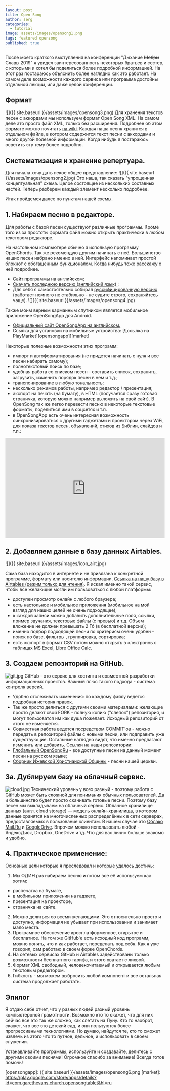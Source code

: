 ```yaml
---
layout: post
title: Open Song
author: serg
categories:
  - tutorial
image: assets/images/opensong1.png
tags: featured opensong
published: true
---
```




После моего краткого выступления на конференции "Дыхание ~~Шобры~~ Славы 2019" я увидел заинтересованность некоторых братьев и сестер, с которыми и хотел бы поделиться более подробной информацией. На этот раз постараюсь объяснить более наглядно как это работает. 
На самом деле возможности каждого сервиса или программа достойны отдельной лекции, или даже целой конференции.
 
## Формат
![]({{ site.baseurl }}/assets/images/opensong3.png)
Для хранения текстов песен с аккордами мы используем формат Open Song XML. На самом деле это просто файл XML, только без расширения. Подробнее об этом формате можно почитать [на wiki](https://ru.wikipedia.org/wiki/XML).
Каждая наша песня хранится в отдельном файле, в котором содержится текст песни с аккордами и много другой полезной информации. Когда нибудь я постараюсь осветить эту тему более подробно.

## Систематизация и хранение репертуара.
Для начала хочу дать некое общее представление:
![]({{ site.baseurl }}/assets/images/opensong2.jpg)
Это наша, так сказать "упрощенная концептуальная" схема. Целое состоящее из нескольких составных частей. 
Теперь разберем каждый элемент несколько подробнее.

Итак пройдемся далее по пунктам нашей схемы.

## 1. Набираем песню в редакторе. 
Для работы с базой песен существуют различные программы. Кроме того из за простоты формата файл можно открыть практически в любом текстовом редакторе.

На настольном компьютере обычно я использую программу OpenChords. Так же рекомендую другим начинать с неё. Большинство наших песен набрано именно в ней. Интерфейс напоминает простой блокнот с обогащенным функционалом. Когда нибудь тоже расскажу о ней подробнее. 
- [Сайт программы](https://openchords.sourceforge.io/) на английском;
- [Скачать последнюю версию (английский язык)](https://sourceforge.net/projects/openchords/files/latest/download) ; 
- Для себя я самостоятельно собирал [руссифицированную версию](https://cloud.mail.ru/public/Evo3/A8AHSL1kQ) (работает немного не стабильно - не судите строго, сохраняйтесь чаще). 
![]({{ site.baseurl }}/assets/images/opensong4.jpg)

Также моим верным карманным спутником является мобильное приложение OpenSongApp для Android.

- [Официальный сайт OpenSongApp на английском.](https://www.opensongapp.com/) 
- Ссылка для установки на мобильные устройства:
[![ссылка на PlayMarket][opensongapp]][market]

Некоторые полезные возможности этих программ:
- импорт и автоформатирования (не придется начинать с нуля и все песни набирать самому);
- полнотекстовый поиск по базе;
- удобная работа со списком песен - составить список, сохранить, загрузить, изменить порядок песен в нем и т.д.;
- транспонирование в любую тональность;
- несколько режимов работы, например редактор / презентация;
- экспорт на печать (на бумагу), в HTML (получается  сразу готовая страничка, которую можно например выложить на свой сайт). В OpenSong так же легко перевести песню в некоторые текстовые форматы, поделиться ими в соцсетях и т.п.
- в OpenSongApp есть очень интересная возможность синхронизироваться с другими гаджетами и проектором через WiFi, для показа текстов песен, объявлений, стихов из Библии, слайдов и т.п.:
<p><iframe style="width:100%;" height="315" src="https://www.youtube.com/embed/xdti4Kh3qf8?rel=0&amp;showinfo=0" frameborder="0" allowfullscreen></iframe></p>

## 2. Добавляем данные в базу данных Airtables.
![]({{ site.baseurl }}/assets/images/icon_airt.jpg)

Сама база находится в интернете и не привязана к конкретной программе, формату или носителю информации. [Ссылка на нашу базу в Airtables (режим только для чтения)](https://airtable.com/shrf59t6LkyvGAQ4R).
Я искал именно такой сервис, чтобы все желающие могли им пользоваться с любой платформы:
- доступен просмотр онлайн с любого браузера;
- есть настольное и мобильное приложения (мобильное на мой взгляд для наших целей не очень подходящее);
- к каждой записи можно добавить дополнительные поля, ссылки, пример звучания, текстовые файлы (с превью) и т.д. Объем вложение не должен превышать 2 Гб (в бесплатной версии);
- именно подбор подходящей песни по критериям  очень удобен - поиск по базе, фильтры , группировка, сортировка;
- есть экспорт в формат CSV потом можно открыть в электронных таблицах MS Excel, Libre Office Calc.

## 3. Создаем репозиторий на GitHub.
![git.jpg]({{site.baseurl}}/assets/image/git.jpg)
GitHub - это сервис для хостинга и совместной разработки информационных проектов. Важный плюс такого подхода - система контроля версий. 
- Удобно отслеживать изменения: по каждому файлу ведется подробная история правок. 
- Так же просто делиться с другими своими материалами: желающие просто делают свой FORK - полную копию ("слепок") репозитория, и могут пользоватся им как душа пожелает. Исходный репозиторий от этого не изменяется.
- Совместная работа ведется посредством COMMIT'ов - можно передать в репозиторий файлы с новыми песни, или подправить уже существующие. Остальные наглядно видят, что именно предлагают изменить или добавить. 
Ссылки на наши репозитории:
- [Глобальный OpenSongRu](https://github.com/SergKnyz/OpenSongRu) - все доступные песни на данный момент песни на русском языке;
- [Сборник Ижевской Христианской Общины](https://github.com/SergKnyz/ICF) - песни нашей церкви.

## 3a. Дублируем базу на облачный сервис.
![cloud.jpg]({{site.baseurl}}/assets/images/cloud.jpg)
Технический уровень у всех разный - поэтому работа с GitHub может быть сложной для понимания  обычных пользователей. Да и большинство будет просто скачивать готовые песни. Поэтому базу песен мы выкладываем на облачный сервис. 
Облачное хранилище данных (англ. cloud storage) — модель онлайн-хранилища, в котором данные хранятся на многочисленных распределённых в сети серверах, предоставляемых в пользование клиентам.
В нашем случае это [Облако Mail.Ru](https://cloud.mail.ru/public/BntW/H7FubED5D) и [GoogleDrive](https://drive.google.com/drive/folders/1K4NR7njvLmjtOn2Ljp7YpigRXDAG-Hb-). 
Впрочем можно использовать любой - ЯндексДиск, Dropbox, OneDrive и тд. Что для вас лично больше знакомо и удобно.


## 4. Практическое применение:
Основные цели которые я преследовал и которые удалось достичь:
1. Мы ОДИН раз набираем песню и потом все её используем как хотим:
- распечатка на бумаге,
- в мобильном приложении на гаджете,
- презентация на проекторе,
- страничка на сайте.
2. Можно делиться со всеми желающими. Это относительно просто и доступно, информация не убывает при использовании и занимает мало места. 
3. Програмное обеспечение кросплатформенное, открытое и бесплатное. На том же GitHub'е есть исходный код программ, можно понять, что и как работает, переделать под себя. Как я уже говорил,  сам работаю в своем форке OpenChords. 
4. На сетевых сервисах GitHub и Airtables задействованы только возможности бесплатного тарифа, и этого хватает с лихвой. 
5. Формат XML свободный, человекочитаемый и открывается любым текстовым редактором.
6. Гибкость - мы можем выбросить любой компонент и все остальная система продолжает работать.

## Эпилог

Я отдаю себе отчет, что у разных людей разный уровень компьютероной грамотности. Возможно кто то скажет, что для них сейчас все это так же сложно, как слетать на Луну. Кто то наоброт, скажет, что все это детский сад, и они пользуются более прогрессивными технологиями.
Но думаю, найдутся те, кто то сможет извлечь из этого что то путное, дельное, и использовать в своем служении. 

Устанавливайте программы, используйте и создавайте, делитесь с другими своими песнями!
Огромное спасибо за внимание!
Всегда готов помочь!

[opensongapp]: {{ site.baseurl }}/assets/images/opensong6.png
[market]: https://play.google.com/store/apps/details?id=com.garethevans.church.opensongtablet&hl=ru
